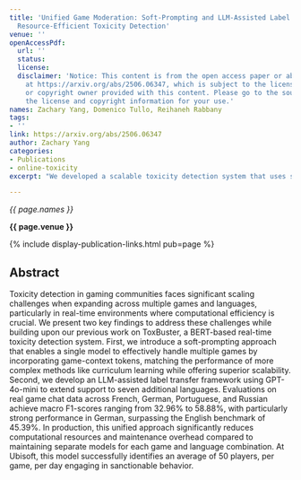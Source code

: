 ```yaml
---
title: 'Unified Game Moderation: Soft-Prompting and LLM-Assisted Label Transfer for
  Resource-Efficient Toxicity Detection'
venue: ''
openAccessPdf:
  url: ''
  status:
  license:
  disclaimer: 'Notice: This content is from the open access paper or abstract available
    at https://arxiv.org/abs/2506.06347, which is subject to the license by the author
    or copyright owner provided with this content. Please go to the source to verify
    the license and copyright information for your use.'
names: Zachary Yang, Domenico Tullo, Reihaneh Rabbany
tags:
- ''
link: https://arxiv.org/abs/2506.06347
author: Zachary Yang
categories: 
- Publications
- online-toxicity
excerpt: "We developed a scalable toxicity detection system that uses soft-prompting to handle multiple games with a single model and LLM-assisted label transfer to extend support across seven languages. Our approach achieves strong performance across French, German, Portuguese, and Russian game chat data, with German surpassing English benchmarks at 58.88% macro F1-score. In production at Ubisoft, this unified system successfully identifies an average of 50 players per game per day engaging in sanctionable behavior while significantly reducing computational resources compared to maintaining separate models."

---
```


*{{ page.names }}*

**{{ page.venue }}**

{% include display-publication-links.html pub=page %}

## Abstract

Toxicity detection in gaming communities faces significant scaling challenges when expanding across multiple games and languages, particularly in real-time environments where computational efficiency is crucial. We present two key findings to address these challenges while building upon our previous work on ToxBuster, a BERT-based real-time toxicity detection system. First, we introduce a soft-prompting approach that enables a single model to effectively handle multiple games by incorporating game-context tokens, matching the performance of more complex methods like curriculum learning while offering superior scalability. Second, we develop an LLM-assisted label transfer framework using GPT-4o-mini to extend support to seven additional languages. Evaluations on real game chat data across French, German, Portuguese, and Russian achieve macro F1-scores ranging from 32.96% to 58.88%, with particularly strong performance in German, surpassing the English benchmark of 45.39%. In production, this unified approach significantly reduces computational resources and maintenance overhead compared to maintaining separate models for each game and language combination. At Ubisoft, this model successfully identifies an average of 50 players, per game, per day engaging in sanctionable behavior.